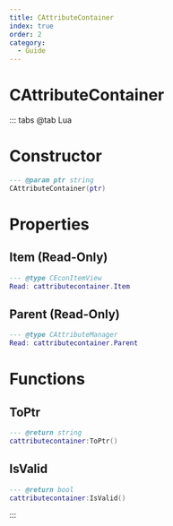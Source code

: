 ```yaml
---
title: CAttributeContainer
index: true
order: 2
category:
  - Guide
---
```


# CAttributeContainer

::: tabs
@tab Lua
# Constructor
```lua
--- @param ptr string
CAttributeContainer(ptr)
```
# Properties
## Item (Read-Only)
```lua
--- @type CEconItemView
Read: cattributecontainer.Item
```
## Parent (Read-Only)
```lua
--- @type CAttributeManager
Read: cattributecontainer.Parent
```
# Functions
## ToPtr
```lua
--- @return string
cattributecontainer:ToPtr()
```
## IsValid
```lua
--- @return bool
cattributecontainer:IsValid()
```

:::
